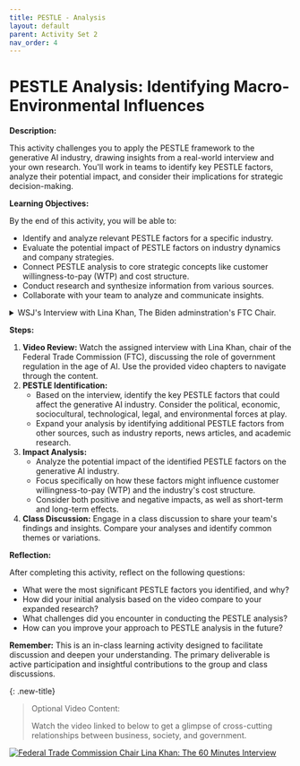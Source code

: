 ```yaml
---
title: PESTLE - Analysis
layout: default
parent: Activity Set 2
nav_order: 4
---
```


# PESTLE Analysis: Identifying Macro-Environmental Influences

**Description:**

This activity challenges you to apply the PESTLE framework to the generative AI industry, drawing insights from a real-world interview and your own research. You'll work in teams to identify key PESTLE factors, analyze their potential impact, and consider their implications for strategic decision-making.

**Learning Objectives:**

By the end of this activity, you will be able to:

*   Identify and analyze relevant PESTLE factors for a specific industry.
*   Evaluate the potential impact of PESTLE factors on industry dynamics and company strategies.
*   Connect PESTLE analysis to core strategic concepts like customer willingness-to-pay (WTP) and cost structure.
*   Conduct research and synthesize information from various sources.
*   Collaborate with your team to analyze and communicate insights.


<details markdown="block">
<summary ><span class="text-purple-000">WSJ's Interview with Lina Khan, The Biden adminstration's FTC Chair.</span></summary>

**Description:**

The video is an interview with Lina Khan, the chair of the Federal Trade Commission (FTC), discussing the role of government regulation in the age of AI. Khan argues that the government needs to take a more active role in regulating the tech industry to prevent anti-competitive practices and protect consumers. She highlights the challenges posed by AI, such as data scraping and the potential for AI models to be used to discriminate against or exclude certain groups. Khan also discusses the FTC's efforts to address these challenges, including scrutinizing mergers and acquisitions in the tech industry and proposing rules to ban non-compete clauses.

[![FTC Chair Lina Khan on the Role of the Government, Trade and Antitrust](http://img.youtube.com/vi/3mh8Z5pcJpg/0.jpg)](http://www.youtube.com/watch?v=3mh8Z5pcJpg)

**Chapters:**
* 0:00 Introduction
* 1:05 Impact of Big Tech on Journalism
* 3:05 AI and Content Creators
* 6:05 FTC's Remedies for AI-Related Issues
* 9:05 Preventing Abuses While Encouraging Innovation
* 12:05 National Champion Argument in AI
* 15:05 Non-Compete Clauses
* 17:05 Khan's Philosophy on Free Markets and Capitalism
* 18:55 Audience Q&A
* 19:50 Copyright and AI
* 21:20 FTC's Overreach and Discussions with President Biden
* 22:45 Revamping Antitrust Legislation

</details>

**Steps:**

1.  **Video Review:** Watch the assigned interview with Lina Khan, chair of the Federal Trade Commission (FTC), discussing the role of government regulation in the age of AI. Use the provided video chapters to navigate through the content.
1.  **PESTLE Identification:**
    *   Based on the interview, identify the key PESTLE factors that could affect the generative AI industry. Consider the political, economic, sociocultural, technological, legal, and environmental forces at play.
    *   Expand your analysis by identifying additional PESTLE factors from other sources, such as industry reports, news articles, and academic research.
1.  **Impact Analysis:**
    *   Analyze the potential impact of the identified PESTLE factors on the generative AI industry.
    *   Focus specifically on how these factors might influence customer willingness-to-pay (WTP) and the industry's cost structure.
    *   Consider both positive and negative impacts, as well as short-term and long-term effects.
1.  **Class Discussion:** Engage in a class discussion to share your team's findings and insights. Compare your analyses and identify common themes or variations.

**Reflection:**

After completing this activity, reflect on the following questions:

*   What were the most significant PESTLE factors you identified, and why?
*   How did your initial analysis based on the video compare to your expanded research?
*   What challenges did you encounter in conducting the PESTLE analysis?
*   How can you improve your approach to PESTLE analysis in the future?

**Remember:** This is an in-class learning activity designed to facilitate discussion and deepen your understanding. The primary deliverable is active participation and insightful contributions to the group and class discussions.

{: .new-title}
> Optional Video Content:
>
> Watch the video linked to below to get a glimpse of cross-cutting relationships between business, society, and government. 

[![Federal Trade Commission Chair Lina Khan: The 60 Minutes Interview](http://img.youtube.com/vi/ebQtWZH3TW4/0.jpg)](http://www.youtube.com/watch?v=ebQtWZH3TW4)
